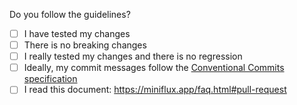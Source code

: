 Do you follow the guidelines?

- [ ] I have tested my changes
- [ ] There is no breaking changes
- [ ] I really tested my changes and there is no regression
- [ ] Ideally, my commit messages follow the [Conventional Commits specification](https://www.conventionalcommits.org/)
- [ ] I read this document: https://miniflux.app/faq.html#pull-request
